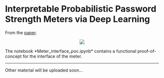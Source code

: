 # Interpretable Probabilistic Password Strength Meters via Deep Learning
From the [paper](https://arxiv.org/pdf/2004.07179.pdf).

<p align="center">
	<img src ="./img/head.png" />
</p>
The notebook *Meter_interface_poc.ipynb*  contains a functional proof-of-concept for the interface of the meter. 

---

Other material will be uploaded soon...


